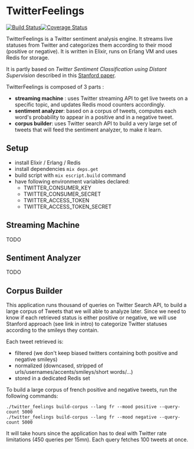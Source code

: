 # TwitterFeelings

[![Build Status](https://travis-ci.org/cblavier/twitter-feelings.svg?branch=master)](https://travis-ci.org/cblavier/twitter-feelings)[![Coverage Status](https://coveralls.io/repos/cblavier/twitter-feelings/badge.svg)](https://coveralls.io/r/cblavier/twitter-feelings)

TwitterFeelings is a Twitter sentiment analysis engine. It streams live statuses from Twitter and categorizes them according to their mood (positive or negative).
It is written in Elixir, runs on Erlang VM and uses Redis for storage.

It is partly based on _Twitter Sentiment Classification using Distant Supervision_ described in this [Stanford paper](http://cs.stanford.edu/people/alecmgo/papers/TwitterDistantSupervision09.pdf).

TwitterFeelings is composed of 3 parts :
- **streaming machine** : uses Twitter streaming API to get live tweets on a specific topic, and updates Redis mood counters accordingly.
- **sentiment analyzer**: based on a corpus of tweets, computes each word's probability to appear in a positive and in a negative tweet.
- **corpus builder**: uses Twitter search API to build a very large set of tweets that will feed the sentiment analyzer, to make it learn.

## Setup
- install Elixir / Erlang / Redis
- install dependencies `mix deps.get`
- build script with `mix escript.build` command
- have following environment variables declared:
   - TWITTER_CONSUMER_KEY
   - TWITTER_CONSUMER_SECRET
   - TWITTER_ACCESS_TOKEN
   - TWITTER_ACCESS_TOKEN_SECRET

## Streaming Machine
TODO

## Sentiment Analyzer
TODO

## Corpus Builder
This application runs thousand of queries on Twitter Search API, to build a large corpus of Tweets that we will able to analyze later.
Since we need to know if each retrieved status is either positive or negative, we will use Stanford approach (see link in intro) to categorize Twitter statuses according to the smileys they contain.

Each tweet retrieved is:
  - filtered (we don't keep biased twitters containing both positive and negative smileys)
  - normalized (downcased, stripped of urls/usernames/accents/smileys/short words/...)
  - stored in a dedicated Redis set

To build a large corpus of french positive and negative tweets, run the following commands:
```
./twitter_feelings build-corpus --lang fr --mood positive --query-count 5000
./twitter_feelings build-corpus --lang fr --mood negative --query-count 5000
```
It will take hours since the application has to deal with Twitter rate limitations (450 queries per 15mn).
Each query fetches 100 tweets at once.
